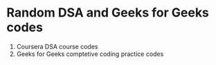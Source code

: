 # Random DSA and Geeks for Geeks codes

1. Coursera DSA course codes
2. Geeks for Geeks comptetive coding practice codes
